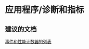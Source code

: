 <properties
    pageTitle="application/diagnostics and metrics"
    description="应用程序/诊断和指标"
    service="microsoft.servicefabric"
    resource="clusters"
    authors="aashu"
    displayOrder=""
    selfHelpType="generic"
    supportTopicIds="32449686"
    resourceTags=""
    productPesIds="15842"
    cloudEnvironments="public"
/>


# 应用程序/诊断和指标

## **建议的文档**
[事件和性能计数器的列表](https://azure.microsoft.com/documentation/articles/service-fabric-reliable-actors-diagnostics/#actor-method-events-and-performance-counters)



<!--HONumber=Jul16_HO4-->


